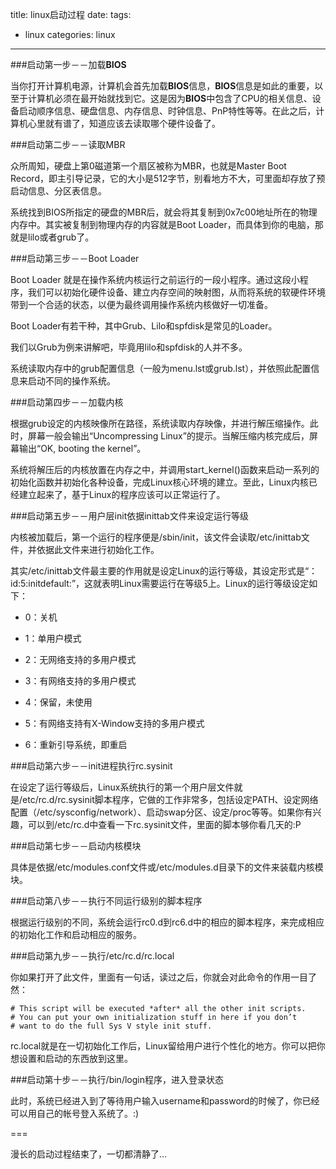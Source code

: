 title: linux启动过程
date: 
tags:
- linux
categories: linux
---

###启动第一步－－加载**BIOS**
 
当你打开计算机电源，计算机会首先加载**BIOS**信息，**BIOS**信息是如此的重要，以至于计算机必须在最开始就找到它。这是因为**BIOS**中包含了CPU的相关信息、设备启动顺序信息、硬盘信息、内存信息、时钟信息、PnP特性等等。在此之后，计算机心里就有谱了，知道应该去读取哪个硬件设备了。
 
<!-- more -->

###启动第二步－－读取MBR
 
众所周知，硬盘上第0磁道第一个扇区被称为MBR，也就是Master Boot Record，即主引导记录，它的大小是512字节，别看地方不大，可里面却存放了预启动信息、分区表信息。
 
系统找到BIOS所指定的硬盘的MBR后，就会将其复制到0x7c00地址所在的物理内存中。其实被复制到物理内存的内容就是Boot Loader，而具体到你的电脑，那就是lilo或者grub了。
 
###启动第三步－－Boot Loader
 
Boot Loader 就是在操作系统内核运行之前运行的一段小程序。通过这段小程序，我们可以初始化硬件设备、建立内存空间的映射图，从而将系统的软硬件环境带到一个合适的状态，以便为最终调用操作系统内核做好一切准备。
 
Boot Loader有若干种，其中Grub、Lilo和spfdisk是常见的Loader。
 
我们以Grub为例来讲解吧，毕竟用lilo和spfdisk的人并不多。
 
系统读取内存中的grub配置信息（一般为menu.lst或grub.lst），并依照此配置信息来启动不同的操作系统。
 
###启动第四步－－加载内核
 
根据grub设定的内核映像所在路径，系统读取内存映像，并进行解压缩操作。此时，屏幕一般会输出“Uncompressing Linux”的提示。当解压缩内核完成后，屏幕输出“OK, booting the kernel”。
 
系统将解压后的内核放置在内存之中，并调用start_kernel()函数来启动一系列的初始化函数并初始化各种设备，完成Linux核心环境的建立。至此，Linux内核已经建立起来了，基于Linux的程序应该可以正常运行了。
 
###启动第五步－－用户层init依据inittab文件来设定运行等级
 
内核被加载后，第一个运行的程序便是/sbin/init，该文件会读取/etc/inittab文件，并依据此文件来进行初始化工作。
 
其实/etc/inittab文件最主要的作用就是设定Linux的运行等级，其设定形式是“：id:5:initdefault:”，这就表明Linux需要运行在等级5上。Linux的运行等级设定如下：
 
* 0：关机
 
* 1：单用户模式
 
* 2：无网络支持的多用户模式
 
* 3：有网络支持的多用户模式
 
* 4：保留，未使用
 
* 5：有网络支持有X-Window支持的多用户模式
 
* 6：重新引导系统，即重启
 

 
###启动第六步－－init进程执行rc.sysinit
 
在设定了运行等级后，Linux系统执行的第一个用户层文件就是/etc/rc.d/rc.sysinit脚本程序，它做的工作非常多，包括设定PATH、设定网络配置（/etc/sysconfig/network）、启动swap分区、设定/proc等等。如果你有兴趣，可以到/etc/rc.d中查看一下rc.sysinit文件，里面的脚本够你看几天的:P
 
###启动第七步－－启动内核模块
 
具体是依据/etc/modules.conf文件或/etc/modules.d目录下的文件来装载内核模块。
 
###启动第八步－－执行不同运行级别的脚本程序
 
根据运行级别的不同，系统会运行rc0.d到rc6.d中的相应的脚本程序，来完成相应的初始化工作和启动相应的服务。
 
###启动第九步－－执行/etc/rc.d/rc.local
 
你如果打开了此文件，里面有一句话，读过之后，你就会对此命令的作用一目了然：
 
    # This script will be executed *after* all the other init scripts.
    # You can put your own initialization stuff in here if you don’t
    # want to do the full Sys V style init stuff.
 
rc.local就是在一切初始化工作后，Linux留给用户进行个性化的地方。你可以把你想设置和启动的东西放到这里。
 
###启动第十步－－执行/bin/login程序，进入登录状态
 
此时，系统已经进入到了等待用户输入username和password的时候了，你已经可以用自己的帐号登入系统了。:)
 
===
 
漫长的启动过程结束了，一切都清静了…